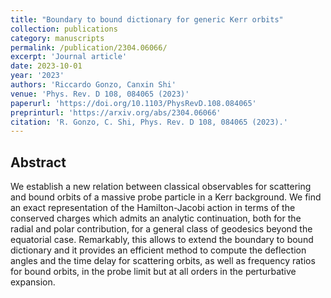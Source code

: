 ```yaml
---
title: "Boundary to bound dictionary for generic Kerr orbits"
collection: publications
category: manuscripts
permalink: /publication/2304.06066/
excerpt: 'Journal article'
date: 2023-10-01
year: '2023'
authors: 'Riccardo Gonzo, Canxin Shi'
venue: 'Phys. Rev. D 108, 084065 (2023)'
paperurl: 'https://doi.org/10.1103/PhysRevD.108.084065'
preprinturl: 'https://arxiv.org/abs/2304.06066'
citation: 'R. Gonzo, C. Shi, Phys. Rev. D 108, 084065 (2023).'
---
```


## Abstract
We establish a new relation between classical observables for scattering and bound orbits of a massive probe particle in a Kerr background. We find an exact representation of the Hamilton-Jacobi action in terms of the conserved charges which admits an analytic continuation, both for the radial and polar contribution, for a general class of geodesics beyond the equatorial case. Remarkably, this allows to extend the boundary to bound dictionary and it provides an efficient method to compute the deflection angles and the time delay for scattering orbits, as well as frequency ratios for bound orbits, in the probe limit but at all orders in the perturbative expansion. 
